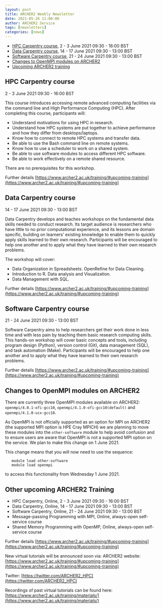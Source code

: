 ```yaml
---
layout: post
title: ARCHER2 Weekly Newsletter
date: 2021-05-26 11:00:00
author: ARCHER2 Service
tags: [newsletters] 
categories: [news]
---
```


- [HPC Carpentry course](#hpc-carpentry-course), 2 - 3 June 2021 09:30 - 16:00 BST 
- [Data Carpentry course](#data-carpentry-course), 14 - 17 June 2021 09:30 - 13:00 BST
- [Software Carpentry course](#software-carpentry-course), 21 - 24 June 2021 09:30 - 13:00 BST
- [Changes to OpenMPI modules on ARCHER2](#changes-to-openmpi-modules-on-archer2)
- [Upcoming ARCHER2 training](#other-upcoming-archer2-training) 


## HPC Carpentry course

2 - 3 June 2021 09:30 - 16:00 BST 

This course introduces accessing remote advanced computing facilities via the command line and High Performance Computing (HPC). After completing this course, participants will:

- Understand motivations for using HPC in research.
- Understand how HPC systems are put together to achieve performance and how they differ from desktops/laptops.
- Know how to connect to remote HPC systems and transfer data.
- Be able to use the Bash command line on remote systems.
- Know how to use a scheduler to work on a shared system.
- Be able to use software modules to access different HPC software.
- Be able to work effectively on a remote shared resource.

There are no prerequisites for this workshop.

Further details [https://www.archer2.ac.uk/training/#upcoming-training](https://www.archer2.ac.uk/training/#upcoming-training)


## Data Carpentry course

14 - 17 June 2021 09:30 - 13:00 BST
 
Data Carpentry develops and teaches workshops on the fundamental data skills needed to conduct research. Its target audience is researchers who have little to no prior computational experience, and its lessons are domain specific, building on learners’ existing knowledge to enable them to quickly apply skills learned to their own research. Participants will be encouraged to help one another and to apply what they have learned to their own research problems.

The workshop will cover:

- Data Organization in Spreadsheets. OpenRefine for Data Cleaning.
- Introduction to R. Data analysis and Visualization.
- Data Management with SQL.
	
Further details [https://www.archer2.ac.uk/training/#upcoming-training](https://www.archer2.ac.uk/training/#upcoming-training)


## Software Carpentry course

21 - 24 June 2021 09:30 - 13:00 BST

Software Carpentry aims to help researchers get their work done in less time and with less pain by teaching them basic research computing skills. This hands-on workshop will cover basic concepts and tools, including program design (Python), version control (Git), data management (SQL), and task automation (Make). Participants will be encouraged to help one another and to apply what they have learned to their own research problems.

Further details [https://www.archer2.ac.uk/training/#upcoming-training](https://www.archer2.ac.uk/training/#upcoming-training)


## Changes to OpenMPI modules on ARCHER2

There are currently three OpenMPI modules available on ARCHER2:
`openmpi/4.0.1-ofi-gcc10`, `openmpi/4.1.0-ofi-gcc10(default)` and
`openmpi/4.1.0-ucx-gcc10`. 

As OpenMPI is not officially supported
as an option for MPI on ARCHER2 (the supported MPI option is 
HPE Cray MPICH) we are planning to move these modules into
the `other-software` module to help avoid confusion and to ensure
users are aware that OpenMPI is not a supported MPI option on 
the service. We plan to make this change on 1 June 2021. 

This change
means that you will now need to use the sequence:

       module load other-software
       module load openmpi

to access this functionality from Wednesday 1 June 2021.


## Other upcoming ARCHER2 Training

- HPC Carpentry, Online, 2 - 3 June 2021 09:30 - 16:00 BST 
- Data Carpentry, Online, 14 - 17 June 2021 09:30 - 13:00 	BST
- Software Carpentry, Online, 21 - 24 June 2021 09:30 - 13:00 BST
- Message-passing Programming with MPI, Online,  always-open self-service course  
- Shared Memory Programming with OpenMP, Online, always-open self-service course


Further details [https://www.archer2.ac.uk/training/#upcoming-training](https://www.archer2.ac.uk/training/#upcoming-training)

New virtual tutorials will be announced soon via: ARCHER2 website: [https://www.archer2.ac.uk/training/#upcoming-training](https://www.archer2.ac.uk/training/#upcoming-training)

Twitter: [https://twitter.com/ARCHER2_HPC](https://twitter.com/ARCHER2_HPC)

Recordings of past virtual tutorials can be found here: [https://www.archer2.ac.uk/training/materials/](https://www.archer2.ac.uk/training/materials/)